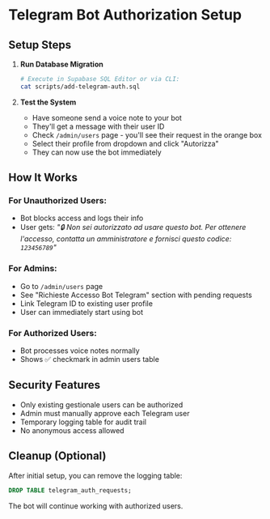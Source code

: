 # Telegram Bot Authorization Setup

## Setup Steps

1. **Run Database Migration**
   ```bash
   # Execute in Supabase SQL Editor or via CLI:
   cat scripts/add-telegram-auth.sql
   ```

2. **Test the System**
   - Have someone send a voice note to your bot
   - They'll get a message with their user ID
   - Check `/admin/users` page - you'll see their request in the orange box
   - Select their profile from dropdown and click "Autorizza"
   - They can now use the bot immediately

## How It Works

### For Unauthorized Users:
- Bot blocks access and logs their info
- User gets: *"🔒 Non sei autorizzato ad usare questo bot. Per ottenere l'accesso, contatta un amministratore e fornisci questo codice: `123456789`"*

### For Admins:
- Go to `/admin/users` page
- See "Richieste Accesso Bot Telegram" section with pending requests
- Link Telegram ID to existing user profile
- User can immediately start using bot

### For Authorized Users:
- Bot processes voice notes normally
- Shows ✅ checkmark in admin users table

## Security Features

- Only existing gestionale users can be authorized
- Admin must manually approve each Telegram user
- Temporary logging table for audit trail
- No anonymous access allowed

## Cleanup (Optional)

After initial setup, you can remove the logging table:

```sql
DROP TABLE telegram_auth_requests;
```

The bot will continue working with authorized users.
